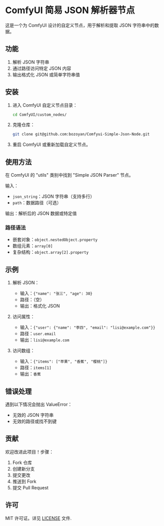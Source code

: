 # ComfyUI 简易 JSON 解析器节点

这是一个为 ComfyUI 设计的自定义节点，用于解析和提取 JSON 字符串中的数据。

## 功能

1. 解析 JSON 字符串
2. 通过路径访问特定 JSON 内容
3. 输出格式化 JSON 或简单字符串值

## 安装

1. 进入 ComfyUI 自定义节点目录：
   ```bash
   cd ComfyUI/custom_nodes/
   ```
2. 克隆仓库：
   ```bash
   git clone git@github.com:bozoyan/Comfyui-Simple-Json-Node.git
   ```
3. 重启 ComfyUI 或重新加载自定义节点。

## 使用方法

在 ComfyUI 的 "utils" 类别中找到 "Simple JSON Parser" 节点。

输入：
- `json_string`：JSON 字符串（支持多行）
- `path`：数据路径（可选）

输出：解析后的 JSON 数据或特定值

### 路径语法

- 嵌套对象：`object.nestedObject.property`
- 数组元素：`array[0]`
- 复杂结构：`object.array[2].property`

## 示例

1. 解析 JSON：
   - 输入：`{"name": "张三", "age": 30}`
   - 路径：（空）
   - 输出：格式化 JSON

2. 访问属性：
   - 输入：`{"user": {"name": "李四", "email": "lisi@example.com"}}`
   - 路径：`user.email`
   - 输出：`lisi@example.com`

3. 访问数组：
   - 输入：`{"items": ["苹果", "香蕉", "樱桃"]}`
   - 路径：`items[1]`
   - 输出：`香蕉`

## 错误处理

遇到以下情况会抛出 ValueError：
- 无效的 JSON 字符串
- 无效的路径或找不到键

## 贡献

欢迎改进此项目！步骤：
1. Fork 仓库
2. 创建新分支
3. 提交更改
4. 推送到 Fork
5. 提交 Pull Request

## 许可

MIT 许可证。详见 [LICENSE](LICENSE) 文件.


